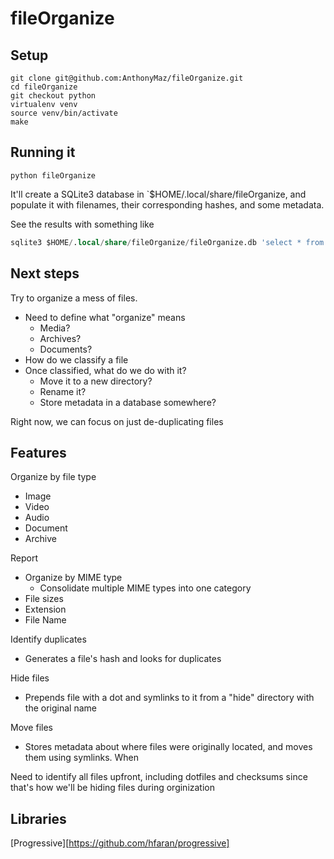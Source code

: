 fileOrganize
============

## Setup
```
git clone git@github.com:AnthonyMaz/fileOrganize.git
cd fileOrganize
git checkout python
virtualenv venv
source venv/bin/activate
make
```

## Running it
```
python fileOrganize
```
It'll create a SQLite3 database in `$HOME/.local/share/fileOrganize, and populate
it with filenames, their corresponding hashes, and some metadata.

See the results with something like
```sql
sqlite3 $HOME/.local/share/fileOrganize/fileOrganize.db 'select * from hashes limit 25'
```

## Next steps

Try to organize a mess of files.

* Need to define what "organize" means
  * Media?
  * Archives?
  * Documents?
* How do we classify a file
* Once classified, what do we do with it?
  * Move it to a new directory?
  * Rename it?
  * Store metadata in a database somewhere?

Right now, we can focus on just de-duplicating files

Features
--------

Organize by file type
* Image
* Video
* Audio
* Document
* Archive

Report
* Organize by MIME type
  * Consolidate multiple MIME types into one category
* File sizes
* Extension
* File Name

Identify duplicates
* Generates a file's hash and looks for duplicates

Hide files
* Prepends file with a dot and symlinks to it from a "hide" directory
with the original name

Move files
* Stores metadata about where files were originally located, and moves
them using symlinks. When

Need to identify all files upfront, including dotfiles and checksums
since that's how we'll be hiding files during orginization

Libraries
---------
[Progressive][https://github.com/hfaran/progressive]
